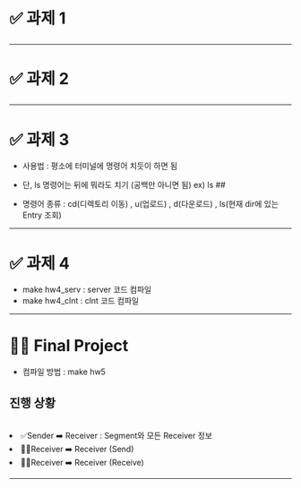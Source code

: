 # ✅ 과제 1 <hr>
# ✅ 과제 2 <hr>
# ✅ 과제 3 <br>
- 사용법 : 평소에 터미널에 명령어 치듯이 하면 됨<br>
 * 단, ls 명령어는 뒤에 뭐라도 치기 (공백만 아니면 됨)  ex) ls ## <br>

- 명령어 종류 : cd(디렉토리 이동) , u(업로드) , d(다운로드) , ls(현재 dir에 있는 Entry 조회)<br>
<hr>

# ✅ 과제 4  <br>
- make hw4_serv : server 코드 컴파일<br>
- make hw4_clnt : clnt 코드 컴파일

<hr>

 # 🤦🏻 Final Project <br>
 - 컴파일 방법 : make hw5
<h2>진행 상황</h2> <br>
<li>✅Sender ➡️ Receiver : Segment와 모든 Receiver 정보 </li>
<li>🤦🏻Receiver ➡️ Receiver (Send) </li>
<li>🤦🏻Receiver ➡️ Receiver (Receive) </li>

<hr>
